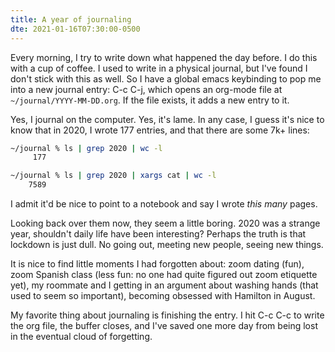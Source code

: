 ```yaml
---
title: A year of journaling
dte: 2021-01-16T07:30:00-0500
---
```


Every morning, I try to write down what happened the day before. I do this
with a cup of coffee. I used to write in a physical journal, but I've found I
don't stick with this as well. So I have a global emacs keybinding to pop me
into a new journal entry: C-c C-j, which opens an org-mode file at
`~/journal/YYYY-MM-DD.org`. If the file exists, it adds a new entry to it.

Yes, I journal on the computer. Yes, it's lame. In any case, I guess it's
nice to know that in 2020, I wrote 177 entries, and that there are some 7k+
lines:

```sh
~/journal % ls | grep 2020 | wc -l
     177

~/journal % ls | grep 2020 | xargs cat | wc -l
    7589
```

I admit it'd be nice to point to a notebook and say I wrote _this many_
pages.

Looking back over them now, they seem a little boring. 2020 was a strange
year, shouldn't daily life have been interesting? Perhaps the truth is that
lockdown is just dull. No going out, meeting new people, seeing new things.

It is nice to find little moments I had forgotten about: zoom dating (fun),
zoom Spanish class (less fun: no one had quite figured out zoom etiquette
yet), my roommate and I getting in an argument about washing hands (that used
to seem so important), becoming obsessed with Hamilton in August.

My favorite thing about journaling is finishing the entry. I hit C-c C-c to
write the org file, the buffer closes, and I've saved one more day from being
lost in the eventual cloud of forgetting.
